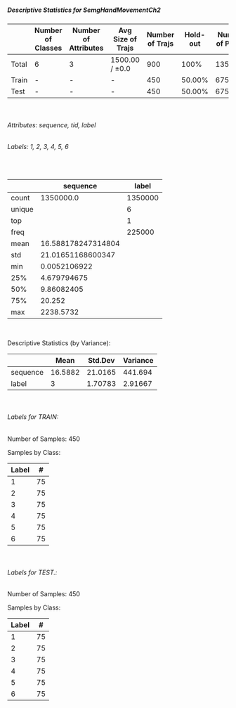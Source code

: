 ##### Descriptive Statistics for SemgHandMovementCh2


|       |   Number of Classes |   Number of Attributes |   Avg Size of Trajs |   Number of Trajs | Hold-out   |   Number of Points |   Longest Size |   Shortest Size |
|-------|---------------------|------------------------|---------------------|-------------------|------------|--------------------|----------------|-----------------|
| Total | 6                   | 3                      | 1500.00 / ±0.0      | 900               | 100%       |            1350000 |           1500 |            1500 |
| Train | -                   | -                      | -                   | 450               | 50.00%     |             675000 |           1500 |            1500 |
| Test  | -                   | -                      | -                   | 450               | 50.00%     |             675000 |           1500 |            1500 |

&nbsp;

###### Attributes: sequence, tid, label


###### Labels: 1, 2, 3, 4, 5, 6

&nbsp;

|        | sequence           | label   |
|--------|--------------------|---------|
| count  | 1350000.0          | 1350000 |
| unique |                    | 6       |
| top    |                    | 1       |
| freq   |                    | 225000  |
| mean   | 16.588178247314804 |         |
| std    | 21.01651168600347  |         |
| min    | 0.0052106922       |         |
| 25%    | 4.679794675        |         |
| 50%    | 9.86082405         |         |
| 75%    | 20.252             |         |
| max    | 2238.5732          |         |

&nbsp;

Descriptive Statistics (by Variance): 


|          |    Mean |   Std.Dev |   Variance |
|----------|---------|-----------|------------|
| sequence | 16.5882 |  21.0165  |  441.694   |
| label    |  3      |   1.70783 |    2.91667 |

&nbsp;

###### Labels for TRAIN:


Number of Samples: 450
Samples by Class:
|   Label |   # |
|---------|-----|
|       1 |  75 |
|       2 |  75 |
|       3 |  75 |
|       4 |  75 |
|       5 |  75 |
|       6 |  75 |

&nbsp;

###### Labels for TEST.:


Number of Samples: 450
Samples by Class:
|   Label |   # |
|---------|-----|
|       1 |  75 |
|       2 |  75 |
|       3 |  75 |
|       4 |  75 |
|       5 |  75 |
|       6 |  75 |